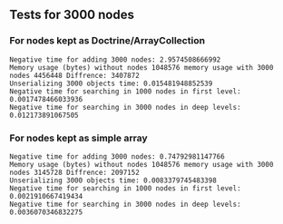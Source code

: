 ## Tests for 3000 nodes

### For nodes kept as Doctrine/ArrayCollection
    
    Negative time for adding 3000 nodes: 2.9574508666992
    Memory usage (bytes) without nodes 1048576 memory usage with 3000 nodes 4456448 Diffrence: 3407872
    Unserializing 3000 objects time: 0.015481948852539
    Negative time for searching in 1000 nodes in first level: 0.0017478466033936
    Negative time for searching in 3000 nodes in deep levels: 0.012173891067505
    
### For nodes kept as simple array

    Negative time for adding 3000 nodes: 0.74792981147766
    Memory usage (bytes) without nodes 1048576 memory usage with 3000 nodes 3145728 Diffrence: 2097152
    Unserializing 3000 objects time: 0.0083379745483398
    Negative time for searching in 1000 nodes in first level: 0.0021910667419434
    Negative time for searching in 3000 nodes in deep levels: 0.0036070346832275